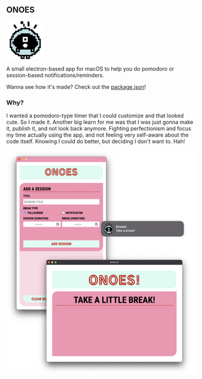 ## ONOES
<img alt='funny robot icon' src='docs/icon.svg' width='100' />

A small electron-based app for macOS to help you do pomodoro or session-based notifications/reminders.

Wanna see how it's made? Check out the [package.json](https://github.com/khendrikse/onoes/blob/main/package.json)!

### Why?

I wanted a pomodoro-type timer that I could customize and that looked cute. So I made it. Another big learn for me was that I was just gonna make it, publish it, and not look back anymore. Fighting perfectionism and focus my time actually using the app, and not feeling very self-aware about the code itself. Knowing I could do better, but deciding I don't want to. Hah!

![screenshots](docs/screens.png)
